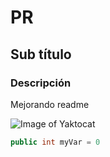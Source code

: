 # PR
## Sub título
### Descripción 

Mejorando readme

![Image of Yaktocat](https://octodex.github.com/images/yaktocat.png)
```java
public int myVar = 0
```
